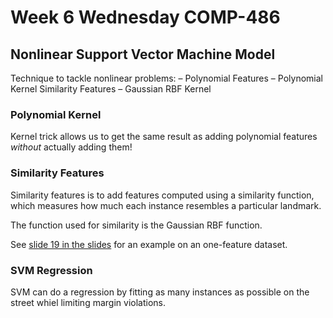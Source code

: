 # Week 6 Wednesday COMP-486
## Nonlinear Support Vector Machine Model
Technique to tackle nonlinear problems:
– Polynomial Features
– Polynomial Kernel
Similarity Features
– Gaussian RBF Kernel

### Polynomial Kernel
Kernel trick allows us to get the same result as adding polynomial features *without* actually adding them!

### Similarity Features
Similarity features is to add features computed using a similarity function, which measures how much each instance resembles a particular landmark.

The function used for similarity is the Gaussian RBF function.

See [slide 19 in the slides](http://www.cs.kzoo.edu/cs486/slides/COMP486Chapter5.pdf) for an example on an one-feature dataset.

### SVM Regression
SVM can do a regression by fitting as many instances as possible on the street whiel limiting margin violations.